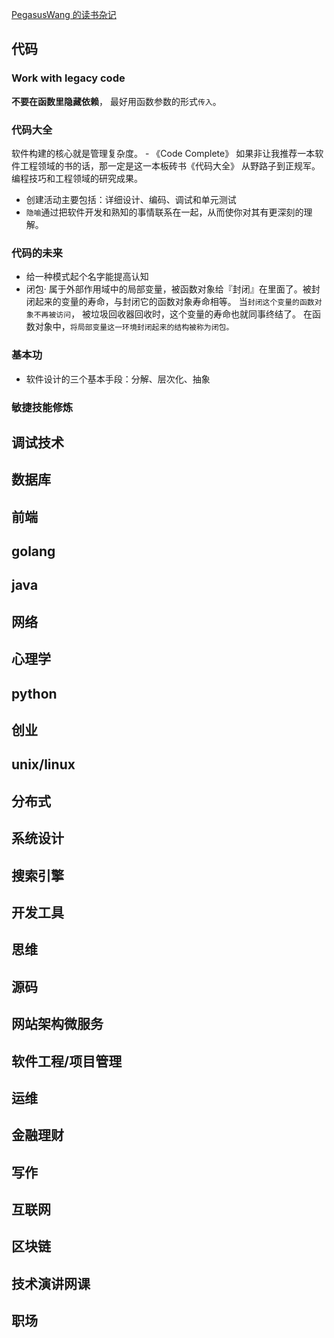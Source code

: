 [PegasusWang 的读书杂记](https://pegasuswang.readthedocs.io/zh/latest/)

## 代码

### Work with legacy code

**不要在函数里隐藏依赖**， 最好用函数参数的形式`传入`。

### 代码大全

软件构建的核心就是管理复杂度。 - 《Code Complete》
如果非让我推荐一本软件工程领域的书的话，那一定是这一本板砖书《代码大全》 从野路子到正规军。编程技巧和工程领域的研究成果。

- 创建活动主要包括：详细设计、编码、调试和单元测试
- `隐喻`通过把软件开发和熟知的事情联系在一起，从而使你对其有更深刻的理解。

### 代码的未来

- 给一种模式起个名字能提高认知
- 闭包·
  属于外部作用域中的局部变量，被函数对象给『封闭』在里面了。被封闭起来的变量的寿命，与封闭它的函数对象寿命相等。
  当`封闭这个变量的函数对象不再被访问`， 被垃圾回收器回收时，这个变量的寿命也就同事终结了。
  在函数对象中，`将局部变量这一环境封闭起来的结构被称为闭包。`

### 基本功

- 软件设计的三个基本手段：分解、层次化、抽象

### 敏捷技能修炼

## 调试技术

## 数据库

## 前端

## golang

## java

## 网络

## 心理学

## python

## 创业

## unix/linux

## 分布式

## 系统设计

## 搜索引擎

## 开发工具

## 思维

## 源码

## 网站架构微服务

## 软件工程/项目管理

## 运维

## 金融理财

## 写作

## 互联网

## 区块链

## 技术演讲网课

## 职场
